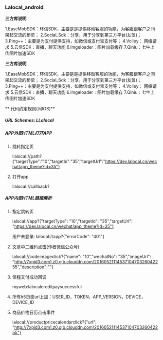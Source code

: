 
### Lalocal_android




 **三方库说明** 

1.EaseMobSDK：环信SDK，主要是是提供移动客服的功能，为客服跟客户之间架起交流的桥梁；
2.Social_Sdk：分享，用于分享到第三方平台(友盟)；
3.Ping++：主要是为支付提供支持，如微信或支付宝支付等；
4.Volley： 网络请求
5.云信SDK：直播，聊天功能
6.Imgeloader：图片加载缓存
7.Qiniu：七牛上传图片加速SDK



 **三方库说明** 

1.EaseMobSDK：环信SDK，主要是是提供移动客服的功能，为客服跟客户之间架起交流的桥梁；
2.Social_Sdk：分享，用于分享到第三方平台(友盟)；
3.Ping++：主要是为支付提供支持，如微信或支付宝支付等；
4.Volley： 网络请求
5.云信SDK：直播，聊天功能
6.Imgeloader：图片加载缓存
7.Qiniu：七牛上传图片加速SDK


 ** 代码约定规则(同IOS)** 

##### URL Schemes: LLalocal

##### APP外部HTML打开APP 
1. 跳转指定页 

	llalocal://path?{"targetType":"10","targetId":"35","targetUrl":"https://dev.lalocal.cn/wechat/app_theme?id=35"}	
	 
2. 打开app
 
	llalocal://callback?

##### APP内部HTML链接解析 
1. 指定跳转页

	lalocal://app?{"targetType": "10","targetId": "35","targetUrl": "https://dev.lalocal.cn/wechat/app_theme?id=35"}
	
	用户未登录: lalocal://app?{"errorCode": "401"}

2. 文章中二维码点击(作者微信公众号)

	lalocal://codeimageclick?{"name": "10","wechatNo": "35","imageUrl": "http://7xpid3.com1.z0.glb.clouddn.com/2016052111453710470326042255","description":""}
	
3. 信程支付成功回调 

	myweb:lalocalcreditpaysuccessful
	
4. 所有h5页面url上加：USER_ID，TOKEN，APP_VERSION，DEVICE，DEVICE_ID  
   
5. 商品价格日历点击事件

	lalocal://productpricecalendarclick?{"url": "http://7xpid3.com1.z0.glb.clouddn.com/2016052111453710470326042255"}



